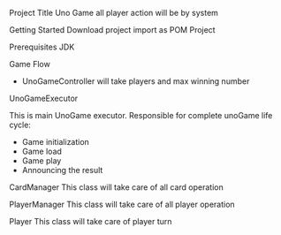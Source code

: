 Project Title
Uno Game all player action will be by system

Getting Started
Download project import as POM Project   

Prerequisites
JDK 

Game Flow
- UnoGameController will take players and max winning number

UnoGameExecutor 

  This is main UnoGame executor. Responsible for complete unoGame life cycle:
   - Game initialization
   - Game load
   - Game play
   - Announcing the result

CardManager 
  This class will take care of all card operation 
  
PlayerManager 
  This class will take care of all player operation 
  
Player
  This class will take care of player turn 
  

 

